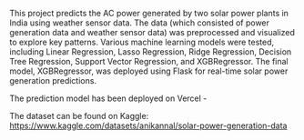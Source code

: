 This project predicts the AC power generated by two solar power plants in India using weather sensor data. The data (which consisted of power generation data and weather sensor data) was preprocessed and visualized to explore key patterns. Various machine learning models were tested, including Linear Regression, Lasso Regression, Ridge Regression, Decision Tree Regression, Support Vector Regression, and XGBRegressor. The final model, XGBRegressor, was deployed using Flask for real-time solar power generation predictions.

The prediction model has been deployed on Vercel - 

The dataset can be found on Kaggle: https://www.kaggle.com/datasets/anikannal/solar-power-generation-data
